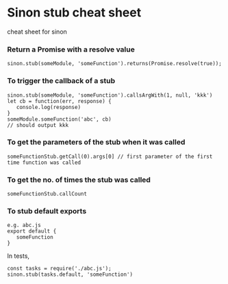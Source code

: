 # Sinon stub cheat sheet
cheat sheet for sinon

### Return a Promise with a resolve value
```
sinon.stub(someModule, 'someFunction').returns(Promise.resolve(true));
```

### To trigger the callback of a stub
```
sinon.stub(someModule, 'someFunction').callsArgWith(1, null, 'kkk')
let cb = function(err, response) {
   console.log(response)
}
someModule.someFunction('abc', cb)
// should output kkk
```


### To get the parameters of the stub when it was called
```
someFunctionStub.getCall(0).args[0] // first parameter of the first time function was called
```


### To get the no. of times the stub was called

```
someFunctionStub.callCount
```

### To stub default exports

```
e.g. abc.js
export default {
   someFunction
}
```

In tests,
```
const tasks = require('./abc.js');
sinon.stub(tasks.default, 'someFunction')
```
